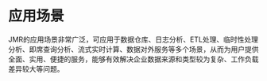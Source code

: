 # 应用场景

JMR的应用场景非常广泛，可应用于数据仓库、日志分析、ETL处理、临时性处理分析、即席查询分析、流式实时计算、数据对外服务等多个场景，从而为用户提供全面、实用、便捷的服务，能够有效解决企业数据来源和类型较为复杂、工作负载差异较大等问题。